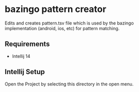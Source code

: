 bazingo pattern creator
=======================

Edits and creates pattern.tsv file which is used by the
bazingo implementation (android, ios, etc) for pattern
matching.


Requirements
-------------
- Intellij 14


Intellij Setup
--------------
Open the Project by selecting this directory in
the open menu.
